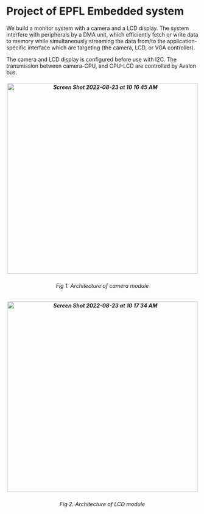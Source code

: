 # Project of EPFL Embedded system

We build a monitor system with a camera and a LCD display. The system interfere with peripherals by a DMA unit, which efficiently fetch or write data to memory while simultaneously streaming the data from/to the application-specific interface which are targeting (the camera, LCD, or VGA controller).

The camera and LCD display is configured before use with I2C. The transmission between camera-CPU, and CPU-LCD are controlled by Avalon bus. 


<h5 align="center"> <img width="500" alt="Screen Shot 2022-08-23 at 10 16 45 AM" src="https://user-images.githubusercontent.com/68586310/186108210-cb213188-9b40-4724-b498-aa9899ad9bbc.png"> </h5>
<h6 align="center">Fig 1. Architecture of camera module</h6>

<h5 align="center"> <img width="500" alt="Screen Shot 2022-08-23 at 10 17 34 AM" src="https://user-images.githubusercontent.com/68586310/186108383-0967b584-91aa-4135-93e5-120283c6f249.png"> </h5>
<h6 align="center">Fig 2. Architecture of LCD module</h6>
